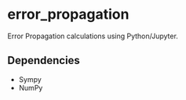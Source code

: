 # error_propagation
Error Propagation calculations using Python/Jupyter.

## Dependencies
- Sympy
- NumPy
